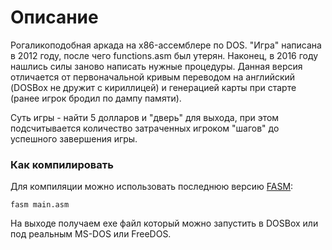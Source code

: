 # Описание
Рогаликоподобная аркада на x86-ассемблере по DOS.
"Игра" написана в 2012 году, после чего functions.asm был утерян. Наконец, в 2016 году нашлись силы заново написать нужные процедуры.
Данная версия отличается от первоначальной кривым переводом на английский (DOSBox не дружит с кириллицей) и генерацией карты при старте (ранее игрок бродил по дампу памяти).

Суть игры - найти 5 долларов и "дверь" для выхода, при этом подсчитывается количество затраченных игроком "шагов" до успешного завершения игры.

### Как компилировать
Для компиляции можно использовать последнюю версию [FASM](http://flatassembler.net/):

`fasm main.asm`

На выходе получаем exe файл который можно запустить в DOSBox или под реальным MS-DOS или FreeDOS.
